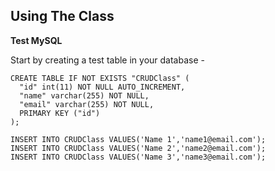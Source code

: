 **Using The Class**
--


**Test MySQL**

Start by creating a test table in your database -

```mysql
CREATE TABLE IF NOT EXISTS "CRUDClass" (
  "id" int(11) NOT NULL AUTO_INCREMENT,
  "name" varchar(255) NOT NULL,
  "email" varchar(255) NOT NULL,
  PRIMARY KEY ("id")
);

INSERT INTO CRUDClass VALUES('Name 1','name1@email.com');
INSERT INTO CRUDClass VALUES('Name 2','name2@email.com');
INSERT INTO CRUDClass VALUES('Name 3','name3@email.com');
```